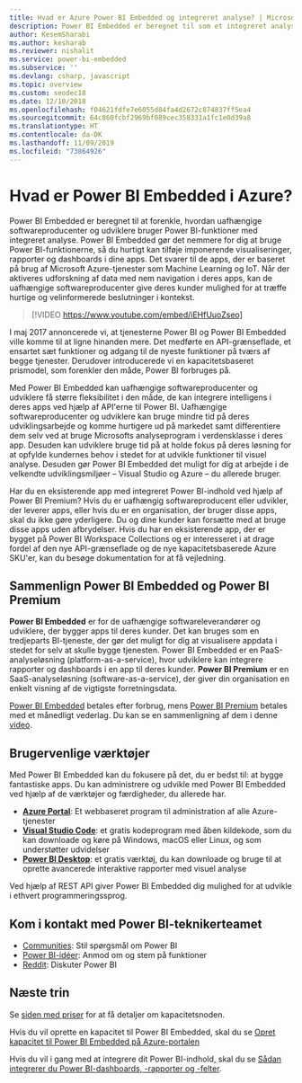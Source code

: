 ```yaml
---
title: Hvad er Azure Power BI Embedded og integreret analyse? | Microsoft Docs
description: Power BI Embedded er beregnet til som et integreret analyseværktøj at forenkle, hvordan uafhængige softwareproducenter og udviklere bruger Power BI-funktioner, og til at hjælpe dem med hurtigt at tilføje imponerende visualiseringer, rapporter og dashboards i deres apps. Få mere at vide om, hvordan du bruger integreret analysesoftwrae, integrerede analyseværktøjer eller integrerede værktøjer til business intelligence vha. Power BI Embedded.
author: KesemSharabi
ms.author: kesharab
ms.reviewer: nishalit
ms.service: power-bi-embedded
ms.subservice: ''
ms.devlang: csharp, javascript
ms.topic: overview
ms.custom: seodec18
ms.date: 12/10/2018
ms.openlocfilehash: f04621fdfe7e6055d84fa4d2672c874837ff5ea4
ms.sourcegitcommit: 64c860fcbf2969bf089cec358331a1fc1e0d39a8
ms.translationtype: HT
ms.contentlocale: da-DK
ms.lasthandoff: 11/09/2019
ms.locfileid: "73864926"
---
```

# <a name="what-is-power-bi-embedded-in-azure"></a>Hvad er Power BI Embedded i Azure?

Power BI Embedded er beregnet til at forenkle, hvordan uafhængige softwareproducenter og udviklere bruger Power BI-funktioner med integreret analyse. Power BI Embedded gør det nemmere for dig at bruge Power BI-funktionerne, så du hurtigt kan tilføje imponerende visualiseringer, rapporter og dashboards i dine apps. Det svarer til de apps, der er baseret på brug af Microsoft Azure-tjenester som Machine Learning og IoT. Når der aktiveres udforskning af data med nem navigation i deres apps, kan de uafhængige softwareproducenter give deres kunder mulighed for at træffe hurtige og velinformerede beslutninger i kontekst.

> [!VIDEO https://www.youtube.com/embed/iEHfUuoZseo]

I maj 2017 annoncerede vi, at tjenesterne Power BI og Power BI Embedded ville komme til at ligne hinanden mere. Det medførte en API-grænseflade, et ensartet sæt funktioner og adgang til de nyeste funktioner på tværs af begge tjenester. Derudover introducerede vi en kapacitetsbaseret prismodel, som forenkler den måde, Power BI forbruges på.

Med Power BI Embedded kan uafhængige softwareproducenter og udviklere få større fleksibilitet i den måde, de kan integrere intelligens i deres apps ved hjælp af API'erne til Power BI. Uafhængige softwareproducenter og udviklere kan bruge mindre tid på deres udviklingsarbejde og komme hurtigere ud på markedet samt differentiere dem selv ved at bruge Microsofts analyseprogram i verdensklasse i deres app. Desuden kan udviklere bruge tid på at holde fokus på deres løsning for at opfylde kundernes behov i stedet for at udvikle funktioner til visuel analyse. Desuden gør Power BI Embedded det muligt for dig at arbejde i de velkendte udviklingsmiljøer – Visual Studio og Azure – du allerede bruger.

Har du en eksisterende app med integreret Power BI-indhold ved hjælp af Power BI Premium? Hvis du er uafhængig softwareproducent eller udvikler, der leverer apps, eller hvis du er en organisation, der bruger disse apps, skal du ikke gøre yderligere. Du og dine kunder kan forsætte med at bruge disse apps uden afbrydelser. Hvis du har en eksisterende app, der er bygget på Power BI Workspace Collections og er interesseret i at drage fordel af den nye API-grænseflade og de nye kapacitetsbaserede Azure SKU'er, kan du besøge dokumentation for at få vejledning.

## <a name="comparing-power-bi-embedded-with-power-bi-premium"></a>Sammenlign Power BI Embedded og Power BI Premium

**Power BI Embedded** er for de uafhængige softwareleverandører og udviklere, der bygger apps til deres kunder. Det kan bruges som en tredjeparts BI-tjeneste, der gør det muligt for dig at visualisere appdata i stedet for selv at skulle bygge tjenesten. Power BI Embedded er en PaaS-analyseløsning (platform-as-a-service), hvor udviklere kan integrere rapporter og dashboards i en app til deres kunder. **Power BI Premium** er en SaaS-analyseløsning (software-as-a-service), der giver din organisation en enkelt visning af de vigtigste forretningsdata. 

[Power BI Embedded](https://azure.microsoft.com/pricing/details/power-bi-embedded/) betales efter forbrug, mens [Power BI Premium](https://powerbi.microsoft.com/calculator/) betales med et månedligt vederlag. Du kan se en sammenligning af dem i denne [video](https://www.youtube.com/watch?v=0y2oJikC6Xc&t=0s&list=PLv2BtOtLblH1dQPV49Ni12olDcUoW-GEl&index=3).

## <a name="easy-to-use-tools"></a>Brugervenlige værktøjer

Med Power BI Embedded kan du fokusere på det, du er bedst til: at bygge fantastiske apps. Du kan administrere og udvikle med Power BI Embedded ved hjælp af de værktøjer og færdigheder, du allerede har.

* [**Azure Portal**](https://portal.azure.com/): Et webbaseret program til administration af alle Azure-tjenester
* [**Visual Studio Code**](https://code.visualstudio.com/docs): et gratis kodeprogram med åben kildekode, som du kan downloade og køre på Windows, macOS eller Linux, og som understøtter udvidelser
* [**Power BI Desktop**](https://powerbi.microsoft.com/desktop/): et gratis værktøj, du kan downloade og bruge til at oprette avancerede interaktive rapporter med visuel analyse

Ved hjælp af REST API giver Power BI Embedded dig mulighed for at udvikle i ethvert programmeringssprog.

## <a name="engage-with-the-power-bi-engineering-team"></a>Kom i kontakt med Power BI-teknikerteamet

* [Communities](https://community.powerbi.com/): Stil spørgsmål om Power BI
* [Power BI-idéer](https://ideas.powerbi.com): Anmod om og stem på funktioner
* [Reddit](https://www.reddit.com/r/PowerBI/): Diskuter Power BI

## <a name="next-steps"></a>Næste trin

Se [siden med priser](https://azure.microsoft.com/pricing/details/power-bi-embedded/) for at få detaljer om kapacitetsnoden.

Hvis du vil oprette en kapacitet til Power BI Embedded, skal du se [Opret kapacitet til Power BI Embedded på Azure-portalen](azure-pbie-create-capacity.md)

Hvis du vil i gang med at integrere dit Power BI-indhold, skal du se [Sådan integrerer du Power BI-dashboards, -rapporter og -felter](https://powerbi.microsoft.com/documentation/powerbi-developer-embedding-content/).
